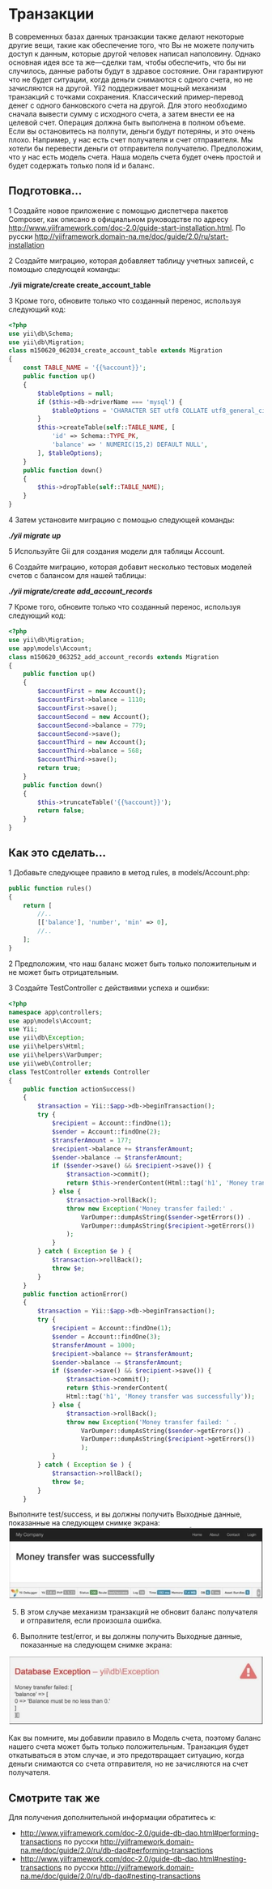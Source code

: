 Транзакции 
===
В современных базах данных транзакции также делают некоторые другие вещи, такие как обеспечение того, что Вы не можете получить доступ к данным, которые другой человек написал наполовину. Однако основная идея все та же—сделки там, чтобы обеспечить, что бы ни случилось, данные работы будут в здравое состояние. Они гарантируют
что не будет ситуации, когда деньги снимаются с одного счета, но не зачисляются на другой.
Yii2 поддерживает мощный механизм транзакций с точками сохранения. Классический пример-перевод денег с одного банковского счета на другой. Для этого необходимо сначала вывести сумму с исходного счета, а затем внести ее на целевой счет. Операция должна быть выполнена в полном объеме. Если вы остановитесь на полпути, деньги будут потеряны, и это очень плохо. Например, у нас есть счет получателя и счет отправителя. Мы хотели бы перевести деньги от отправителя
получателю. Предположим, что у нас есть модель счета. Наша модель счета будет очень простой и будет содержать только поля id и баланс.

Подготовка...
---
1 Создайте новое приложение с помощью диспетчера пакетов Composer, как описано в официальном руководстве по адресу <http://www.yiiframework.com/doc-2.0/guide-start-installation.html>.
По русски <http://yiiframework.domain-na.me/doc/guide/2.0/ru/start-installation> 

2 Создайте миграцию, которая добавляет таблицу учетных записей, с помощью следующей команды:

**./yii migrate/create create_account_table**

3 Кроме того, обновите только что созданный перенос, используя следующий код:
```php
<?php
use yii\db\Schema;
use yii\db\Migration;
class m150620_062034_create_account_table extends Migration
{
    const TABLE_NAME = '{{%account}}';
    public function up()
    {
        $tableOptions = null;
        if ($this->db->driverName === 'mysql') {
            $tableOptions = 'CHARACTER SET utf8 COLLATE utf8_general_ci ENGINE=InnoDB';
        }
        $this->createTable(self::TABLE_NAME, [
            'id' => Schema::TYPE_PK,
            'balance' => ' NUMERIC(15,2) DEFAULT NULL',
        ], $tableOptions);
    }
    public function down()
    {
        $this->dropTable(self::TABLE_NAME);
    }
}
```

4 Затем установите миграцию с помощью следующей команды:

***./yii migrate up***

5 Используйте Gii для создания модели для таблицы Account.

6 Создайте миграцию, которая добавит несколько тестовых моделей счетов с балансом для нашей таблицы:

***./yii migrate/create add_account_records***

7 Кроме того, обновите только что созданный перенос, используя следующий код:
```php
<?php
use yii\db\Migration;
use app\models\Account;
class m150620_063252_add_account_records extends Migration
{
    public function up()
    {
        $accountFirst = new Account();
        $accountFirst->balance = 1110;
        $accountFirst->save();
        $accountSecond = new Account();
        $accountSecond->balance = 779;
        $accountSecond->save();
        $accountThird = new Account();
        $accountThird->balance = 568;
        $accountThird->save();
        return true;
    }
    public function down()
    {
        $this->truncateTable('{{%account}}');
        return false;
    }
}
```

Как это сделать...
---

1 Добавьте следующее правило в метод rules, в models/Account.php:
```php
public function rules()
{
    return [
        //..
        [['balance'], 'number', 'min' => 0],
        //..
    ];
}
```

2 Предположим, что наш баланс может быть только положительным и не может быть отрицательным.

3 Создайте TestController с действиями успеха и ошибки:

```php
<?php
namespace app\controllers;
use app\models\Account;
use Yii;
use yii\db\Exception;
use yii\helpers\Html;
use yii\helpers\VarDumper;
use yii\web\Controller;
class TestController extends Controller
{
    public function actionSuccess()
    {
        $transaction = Yii::$app->db->beginTransaction();
        try {
            $recipient = Account::findOne(1);
            $sender = Account::findOne(2);
            $transferAmount = 177;
            $recipient->balance += $transferAmount;
            $sender->balance -= $transferAmount;
            if ($sender->save() && $recipient->save()) {
                $transaction->commit();
                return $this->renderContent(Html::tag('h1', 'Money transfer was successfully'));
            } else {
                $transaction->rollBack();
                throw new Exception('Money transfer failed:' .
                    VarDumper::dumpAsString($sender->getErrors()) .
                    VarDumper::dumpAsString($recipient->getErrors())
                );
            }
        } catch ( Exception $e ) {
            $transaction->rollBack();
            throw $e;
        }
    }
    public function actionError()
    {
        $transaction = Yii::$app->db->beginTransaction();
        try {
            $recipient = Account::findOne(1);
            $sender = Account::findOne(3);
            $transferAmount = 1000;
            $recipient->balance += $transferAmount;
            $sender->balance -= $transferAmount;
            if ($sender->save() && $recipient->save()) {
                $transaction->commit();
                return $this->renderContent(
                Html::tag('h1', 'Money transfer was successfully'));
            } else {
                $transaction->rollBack();
                throw new Exception('Money transfer failed: ' .
                    VarDumper::dumpAsString($sender->getErrors()) .
                    VarDumper::dumpAsString($recipient->getErrors())
                    );
            }
        } catch ( Exception $e ) {
            $transaction->rollBack();
            throw $e;
        }
    }
```
Выполните test/success, и вы должны получить Выходные данные, показанные на следующем снимке экрана:
![](img/156_1.jpg)

5. В этом случае механизм транзакций не обновит баланс получателя и отправителя, если произошла ошибка.

6. Выполните test/error, и вы должны получить Выходные данные, показанные на следующем снимке экрана:

![](img/156_2.jpg)

Как вы помните, мы добавили правило в Модель счета, поэтому баланс нашего счета может быть только положительным.
Транзакция будет откатываться в этом случае, и это предотвращает ситуацию, когда деньги снимаются со счета отправителя, но не зачисляются на счет получателя.

Смотрите так же
---
Для получения дополнительной информации обратитесь к:
* <http://www.yiiframework.com/doc-2.0/guide-db-dao.html#performing-transactions>
по русски  <http://yiiframework.domain-na.me/doc/guide/2.0/ru/db-dao#performing-transactions> 
* <http://www.yiiframework.com/doc-2.0/guide-db-dao.html#nesting-transactions>
по русски <http://yiiframework.domain-na.me/doc/guide/2.0/ru/db-dao#nesting-transactions> 

